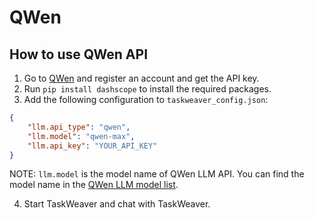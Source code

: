 # QWen

## How to use QWen API

1. Go to [QWen](https://help.aliyun.com/zh/dashscope/developer-reference/activate-dashscope-and-create-an-api-key?spm=a2c4g.11186623.0.0.7b5749d72j3SYU) and register an account and get the API key.
2. Run `pip install dashscope` to install the required packages.
3. Add the following configuration to `taskweaver_config.json`:
```json
{
    "llm.api_type": "qwen",
    "llm.model": "qwen-max", 
    "llm.api_key": "YOUR_API_KEY"
}
```
NOTE: `llm.model` is the model name of QWen LLM API. 
You can find the model name in the [QWen LLM model list](https://help.aliyun.com/zh/dashscope/developer-reference/model-square/?spm=a2c4g.11186623.0.0.35a36ffdt97ljI).

4. Start TaskWeaver and chat with TaskWeaver.
